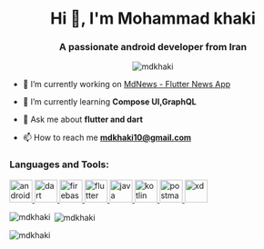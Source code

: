 <h1 align="center">Hi 👋, I'm Mohammad khaki</h1>
<h3 align="center">A passionate android developer from Iran</h3>

<p align="center"> <img src="https://komarev.com/ghpvc/?username=mdkhaki&label=Profile%20views&color=0e75b6&style=flat" alt="mdkhaki" /> </p>

- 🔭 I’m currently working on [MdNews - Flutter News App](https://github.com/Mdkhaki/MdNews)

- 🌱 I’m currently learning **Compose UI,GraphQL**

- 💬 Ask me about **flutter and dart**

- 📫 How to reach me **mdkhaki10@gmail.com**


<h3 align="left">Languages and Tools:</h3>
<p align="left"> <a href="https://developer.android.com" target="_blank"> <img src="https://devicons.github.io/devicon/devicon.git/icons/android/android-original-wordmark.svg" alt="android" width="40" height="40"/> </a> <a href="https://dart.dev" target="_blank"> <img src="https://www.vectorlogo.zone/logos/dartlang/dartlang-icon.svg" alt="dart" width="40" height="40"/> </a> <a href="https://firebase.google.com/" target="_blank"> <img src="https://www.vectorlogo.zone/logos/firebase/firebase-icon.svg" alt="firebase" width="40" height="40"/> </a> <a href="https://flutter.dev" target="_blank"> <img src="https://www.vectorlogo.zone/logos/flutterio/flutterio-icon.svg" alt="flutter" width="40" height="40"/> </a> <a href="https://www.java.com" target="_blank"> <img src="https://devicons.github.io/devicon/devicon.git/icons/java/java-original-wordmark.svg" alt="java" width="40" height="40"/> </a> <a href="https://kotlinlang.org" target="_blank"> <img src="https://www.vectorlogo.zone/logos/kotlinlang/kotlinlang-icon.svg" alt="kotlin" width="40" height="40"/> </a> <a href="https://postman.com" target="_blank"> <img src="https://www.vectorlogo.zone/logos/getpostman/getpostman-icon.svg" alt="postman" width="40" height="40"/> </a> <a href="https://www.adobe.com/products/xd.html" target="_blank"> <img src="https://cdn.worldvectorlogo.com/logos/adobe-xd.svg" alt="xd" width="40" height="40"/> </a> </p>

<p><img align="left" src="https://github-readme-stats.vercel.app/api/top-langs?username=mdkhaki&show_icons=true&locale=en&layout=compact" alt="mdkhaki" /></p>

<p>&nbsp;<img align="center" src="https://github-readme-stats.vercel.app/api?username=mdkhaki&show_icons=true&locale=en" alt="mdkhaki" /></p>

<p><img align="center" src="https://github-readme-streak-stats.herokuapp.com/?user=mdkhaki&" alt="mdkhaki" /></p>
